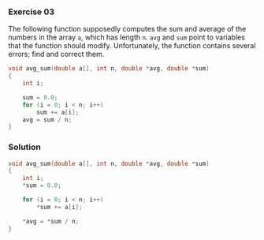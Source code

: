 ### Exercise 03

The following function supposedly computes the sum and average of the numbers in
the array `a`, which has length `n`. `avg` and `sum` point to variables that the
function should modify. Unfortunately, the function contains several errors;
find and correct them.

```c
void avg_sum(double a[], int n, double *avg, double *sum)
{
    int i;

    sum = 0.0;
    for (i = 0; i < n; i++)
        sum += a[i];
    avg = sum / n;
}
```

### Solution

```c
void avg_sum(double a[], int n, double *avg, double *sum)
{
    int i;
    *sum = 0.0;

    for (i = 0; i < n; i++)
        *sum += a[i];

    *avg = *sum / n;
}
```
